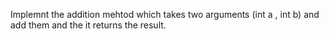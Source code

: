Implemnt the addition mehtod which takes two arguments (int a , int b) and add them and the it returns the result.
